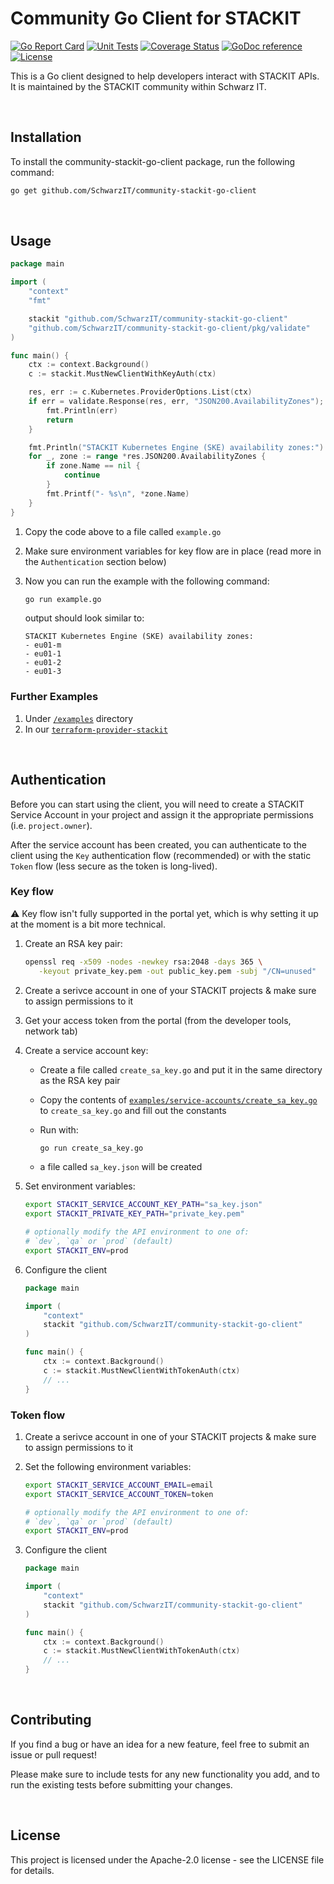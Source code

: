 # Community Go Client for STACKIT

[![Go Report Card](https://goreportcard.com/badge/github.com/SchwarzIT/community-stackit-go-client)](https://goreportcard.com/report/github.com/SchwarzIT/community-stackit-go-client) [![Unit Tests](https://github.com/SchwarzIT/community-stackit-go-client/actions/workflows/tests.yml/badge.svg)](https://github.com/SchwarzIT/community-stackit-go-client/actions/workflows/tests.yml) [![Coverage Status](https://coveralls.io/repos/github/SchwarzIT/community-stackit-go-client/badge.svg?branch=main)](https://coveralls.io/github/SchwarzIT/community-stackit-go-client?branch=main) [![GoDoc reference](https://img.shields.io/badge/godoc-reference-blue.svg)](https://pkg.go.dev/github.com/SchwarzIT/community-stackit-go-client) [![License](https://img.shields.io/badge/License-Apache_2.0-lightgray.svg)](https://opensource.org/licenses/Apache-2.0)

This is a Go client designed to help developers interact with STACKIT APIs. It is maintained by the STACKIT community within Schwarz IT.

&nbsp;

## Installation

To install the community-stackit-go-client package, run the following command:

```bash
go get github.com/SchwarzIT/community-stackit-go-client
```

&nbsp;

## Usage

```go
package main

import (
    "context"
    "fmt"

    stackit "github.com/SchwarzIT/community-stackit-go-client"
    "github.com/SchwarzIT/community-stackit-go-client/pkg/validate"
)

func main() {
    ctx := context.Background()
    c := stackit.MustNewClientWithKeyAuth(ctx)

    res, err := c.Kubernetes.ProviderOptions.List(ctx)
    if err = validate.Response(res, err, "JSON200.AvailabilityZones"); err != nil {
        fmt.Println(err)
        return
    }

    fmt.Println("STACKIT Kubernetes Engine (SKE) availability zones:")
    for _, zone := range *res.JSON200.AvailabilityZones {
        if zone.Name == nil {
            continue
        }
        fmt.Printf("- %s\n", *zone.Name)
    }
}
```

1. Copy the code above to a file called `example.go`

2. Make sure environment variables for key flow are in place (read more in the `Authentication` section below)

3. Now you can run the example with the following command:

    ```bash
    go run example.go
    ```

    output should look similar to:

    ```text
    STACKIT Kubernetes Engine (SKE) availability zones:
    - eu01-m
    - eu01-1
    - eu01-2
    - eu01-3
    ```

### Further Examples

1. Under [`/examples`](https://github.com/SchwarzIT/community-stackit-go-client/tree/main/examples) directory
2. In our [`terraform-provider-stackit`](https://github.com/SchwarzIT/terraform-provider-stackit)

&nbsp;

## Authentication

Before you can start using the client, you will need to create a STACKIT Service Account in your project and assign it the appropriate permissions (i.e. `project.owner`).

After the service account has been created, you can authenticate to the client using the `Key` authentication flow (recommended) or with the static `Token` flow (less secure as the token is long-lived).

### Key flow

⚠️ Key flow isn't fully supported in the portal yet, which is why setting it up at the moment is a bit more technical.

1. Create an RSA key pair:

   ```bash
   openssl req -x509 -nodes -newkey rsa:2048 -days 365 \
      -keyout private_key.pem -out public_key.pem -subj "/CN=unused"
   ```

2. Create a serivce account in one of your STACKIT projects & make sure to assign permissions to it

3. Get your access token from the portal (from the developer tools, network tab)

4. Create a service account key:

   - Create a file called `create_sa_key.go` and put it in the same directory as the RSA key pair

   - Copy the contents of [`examples/service-accounts/create_sa_key.go`](https://raw.githubusercontent.com/SchwarzIT/community-stackit-go-client/main/examples/service-accounts/create_sa_key.go) to `create_sa_key.go` and fill out the constants

   - Run with:  

        ```bash
        go run create_sa_key.go
        ```

   - a file called `sa_key.json` will be created

5. Set environment variables:

   ```bash
   export STACKIT_SERVICE_ACCOUNT_KEY_PATH="sa_key.json"
   export STACKIT_PRIVATE_KEY_PATH="private_key.pem"

   # optionally modify the API environment to one of:
   # `dev`, `qa` or `prod` (default)
   export STACKIT_ENV=prod
   ```

6. Configure the client

   ```go
   package main

   import (
       "context"
       stackit "github.com/SchwarzIT/community-stackit-go-client"
   )

   func main() {
       ctx := context.Background()
       c := stackit.MustNewClientWithTokenAuth(ctx)
       // ...
   }
   ```

### Token flow

1. Create a serivce account in one of your STACKIT projects & make sure to assign permissions to it

2. Set the following environment variables:

    ```bash
    export STACKIT_SERVICE_ACCOUNT_EMAIL=email
    export STACKIT_SERVICE_ACCOUNT_TOKEN=token

    # optionally modify the API environment to one of:
    # `dev`, `qa` or `prod` (default)
    export STACKIT_ENV=prod
    ```

3. Configure the client

   ```go
   package main

   import (
       "context"
       stackit "github.com/SchwarzIT/community-stackit-go-client"
   )

   func main() {
       ctx := context.Background()
       c := stackit.MustNewClientWithTokenAuth(ctx)
       // ...
   }
   ```

&nbsp;

## Contributing

If you find a bug or have an idea for a new feature, feel free to submit an issue or pull request!

Please make sure to include tests for any new functionality you add, and to run the existing tests before submitting your changes.

&nbsp;

## License

This project is licensed under the Apache-2.0 license - see the LICENSE file for details.
